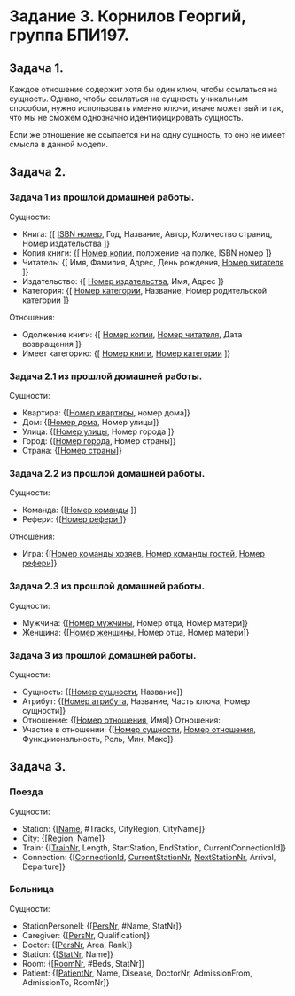 # Задание 3. Корнилов Георгий, группа БПИ197.

## Задача 1. 
Каждое отношение содержит хотя бы один ключ, чтобы ссылаться на сущность. Однако, чтобы ссылаться на сущность уникальным способом, нужно использовать именно ключи, иначе может выйти так, что мы не сможем однозначно идентифицировать сущность. 

Если же отношение не ссылается ни на одну сущность, то оно не имеет смысла в данной модели.

## Задача 2.
### Задача 1 из прошлой домашней работы.

Сущности:
- Книга: {[ <ins>ISBN номер</ins>, Год, Название, Автор, Количество страниц, Номер издательства ]}
- Копия книги: {[ <ins>Номер копии</ins>, положение на полке, ISBN номер ]}
- Читатель: {[ Имя, Фамилия, Адрес, День рождения, <ins>Номер читателя</ins> ]}
- Издательство: {[ <ins>Номер издательства</ins>, Имя, Адрес ]}
- Категория: {[ <ins>Номер категории</ins>, Название, Номер родительской категории ]}

Отношения:
- Одолжение книги: {[ <ins>Номер копии</ins>, <ins>Номер читателя</ins>, Дата возвращения ]}
- Имеет категорию: {[ <ins>Номер книги</ins>, <ins>Номер категории</ins> ]}

### Задача 2.1 из прошлой домашней работы.
Сущности:
- Квартира: {[<ins>Номер квартиры</ins>, номер дома]}
- Дом: {[<ins>Номер дома</ins>, Номер улицы]}
- Улица: {[<ins>Номер улицы</ins>, Номер города ]}
- Город: {[<ins>Номер города</ins>, Номер страны]}
- Страна: {[<ins>Номер страны</ins>]}

### Задача 2.2 из прошлой домашней работы.
Сущности:
- Команда: {[<ins>Номер команды</ins> ]}
- Рефери: {[<ins>Номер рефери </ins>]}

Отношения:
- Игра: {[<ins>Номер команды хозяев</ins>, <ins>Номер команды гостей</ins>, <ins>Номер рефери</ins>]}

### Задача 2.3 из прошлой домашней работы.
Сущности:
- Мужчина: {[<ins>Номер мужчины</ins>, Номер отца, Номер матери]}
- Женщина: {[<ins>Номер женщины</ins>, Номер отца, Номер матери]}

### Задача 3 из прошлой домашней работы.
Сущности:
- Сущность: {[<ins>Номер сущности</ins>, Название]}
- Атрибут: {[<ins>Номер атрибута</ins>, Название, Часть ключа, Номер сущности]}
- Отношение: {[<ins>Номер отношения</ins>, Имя]}
Отношения:
- Участие в отношении: {[<ins>Номер сущности</ins>, <ins>Номер отношения</ins>, Функцииональность, Роль, Мин, Макс]}

## Задача 3.
### Поезда

Сущности:
- Station: {[<ins>Name</ins>, #Tracks, CityRegion, CityName]}
- City: {[<ins>Region</ins>, <ins>Name</ins>]}
- Train: {[<ins>TrainNr</ins>, Length, StartStation, EndStation, CurrentConnectionId]}
- Connection: {[<ins>ConnectionId</ins>, <ins>CurrentStationNr</ins>, <ins>NextStationNr</ins>, Arrival, Departure]}

### Больница

Сущности:
- StationPersonell: {[<ins>PersNr</ins>, #Name, StatNr]}
- Caregiver: {[<ins>PersNr</ins>, Qualification]}
- Doctor: {[<ins>PersNr</ins>, Area, Rank]}
- Station: {[<ins>StatNr</ins>, Name]}
- Room: {[<ins>RoomNr</ins>, #Beds, StatNr]}
- Patient: {[<ins>PatientNr</ins>, Name, Disease, DoctorNr, AdmissionFrom, AdmissionTo, RoomNr]}